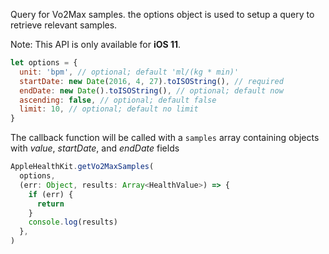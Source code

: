 Query for Vo2Max samples. the options object is used to setup a query to retrieve relevant samples.

Note: This API is only available for **iOS 11**.

```javascript
let options = {
  unit: 'bpm', // optional; default 'ml/(kg * min)'
  startDate: new Date(2016, 4, 27).toISOString(), // required
  endDate: new Date().toISOString(), // optional; default now
  ascending: false, // optional; default false
  limit: 10, // optional; default no limit
}
```

The callback function will be called with a `samples` array containing objects with _value_, _startDate_, and _endDate_ fields

```javascript
AppleHealthKit.getVo2MaxSamples(
  options,
  (err: Object, results: Array<HealthValue>) => {
    if (err) {
      return
    }
    console.log(results)
  },
)
```
